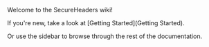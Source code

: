 Welcome to the SecureHeaders wiki!

If you're new, take a look at [Getting Started](Getting Started).

Or use the sidebar to browse through the rest of the documentation.
